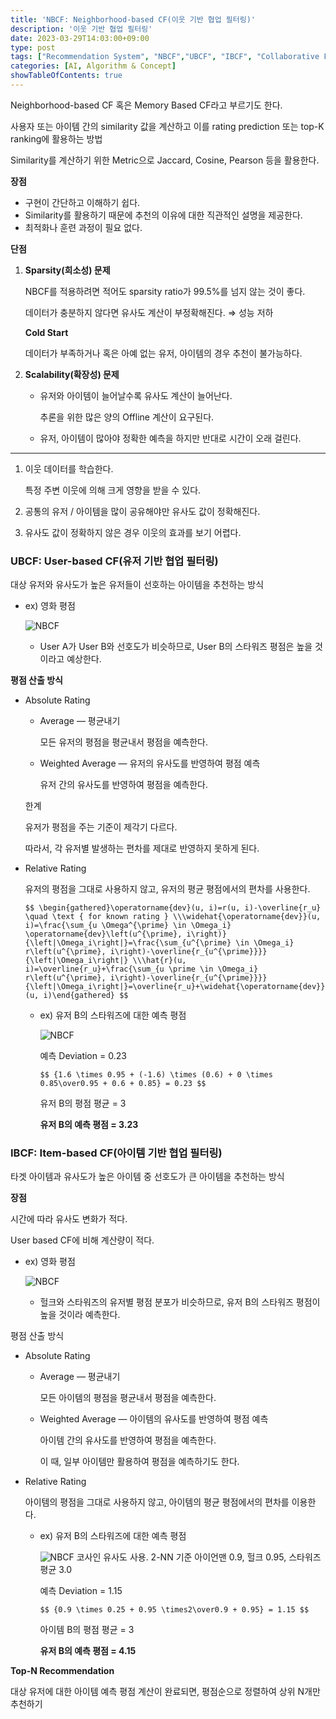 ```yaml
---
title: 'NBCF: Neighborhood-based CF(이웃 기반 협업 필터링)'
description: '이웃 기반 협업 필터링'
date: 2023-03-29T14:03:00+09:00
type: post
tags: ["Recommendation System", "NBCF","UBCF", "IBCF", "Collaborative Filtering"]
categories: [AI, Algorithm & Concept]
showTableOfContents: true
---
```


Neighborhood-based CF 혹은 Memory Based CF라고 부르기도 한다.

사용자 또는 아이템 간의 similarity 값을 계산하고 이를 rating prediction 또는 top-K ranking에 활용하는 방법

Similarity를 계산하기 위한 Metric으로 Jaccard, Cosine, Pearson 등을 활용한다.

**장점**

- 구현이 간단하고 이해하기 쉽다.
- Similarity를 활용하기 때문에 추천의 이유에 대한 직관적인 설명을 제공한다.
- 최적화나 훈련 과정이 필요 없다.

**단점**

1. **Sparsity(희소성) 문제**
    
    NBCF를 적용하려면 적어도 sparsity ratio가 99.5%를 넘지 않는 것이 좋다.
    
    데이터가 충분하지 않다면 유사도 계산이 부정확해진다. ⇒ 성능 저하
    
    **Cold Start**
    
    데이터가 부족하거나 혹은 아예 없는 유저, 아이템의 경우 추천이 불가능하다.
    
2. **Scalability(확장성) 문제**
    - 유저와 아이템이 늘어날수록 유사도 계산이 늘어난다.
        
        추론을 위한 많은 양의 Offline 계산이 요구된다.
        
    - 유저, 아이템이 많아야 정확한 예측을 하지만 반대로 시간이 오래 걸린다.

---

1. 이웃 데이터를 학습한다.
    
    특정 주변 이웃에 의해 크게 영향을 받을 수 있다.
    
2. 공통의 유저 / 아이템을 많이 공유해야만 유사도 값이 정확해진다.
3. 유사도 값이 정확하지 않은 경우 이웃의 효과를 보기 어렵다.

### UBCF: User-based CF(유저 기반 협업 필터링)

대상 유저와 유사도가 높은 유저들이 선호하는 아이템을 추천하는 방식

- ex) 영화 평점
    
    ![NBCF](/imgs/NBCF1.png)
    
    - User A가 User B와 선호도가 비슷하므로, User B의 스타워즈 평점은 높을 것이라고 예상한다.

**평점 산출 방식**

- Absolute Rating
    - Average — 평균내기
        
        모든 유저의 평점을 평균내서 평점을 예측한다.
        
    - Weighted Average — 유저의 유사도를 반영하여 평점 예측
        
        유저 간의 유사도를 반영하여 평점을 예측한다.
        
    
    한계
    
    유저가 평점을 주는 기준이 제각기 다르다.
    
    따라서, 각 유저별 발생하는 편차를 제대로 반영하지 못하게 된다.
    
- Relative Rating
    
    유저의 평점을 그대로 사용하지 않고, 유저의 평균 평점에서의 편차를 사용한다.
    
    `$$
    \begin{gathered}\operatorname{dev}(u, i)=r(u, i)-\overline{r_u} \quad \text { for known rating } \\\widehat{\operatorname{dev}}(u, i)=\frac{\sum_{u \Omega^{\prime} \in \Omega_i} \operatorname{dev}\left(u^{\prime}, i\right)}{\left|\Omega_i\right|}=\frac{\sum_{u^{\prime} \in \Omega_i} r\left(u^{\prime}, i\right)-\overline{r_{u^{\prime}}}}{\left|\Omega_i\right|} \\\hat{r}(u, i)=\overline{r_u}+\frac{\sum_{u \prime \in \Omega_i} r\left(u^{\prime}, i\right)-\overline{r_{u^{\prime}}}}{\left|\Omega_i\right|}=\overline{r_u}+\widehat{\operatorname{dev}}(u, i)\end{gathered}
    $$`
    
    - ex) 유저 B의 스타워즈에 대한 예측 평점
        
        ![NBCF](/imgs/NBCF2.png)
        
        예측 Deviation = 0.23
        
        `$$
        {1.6 \times 0.95 + (-1.6) \times (0.6) + 0 \times 0.85\over0.95 + 0.6 + 0.85} = 0.23
        $$`
        
        유저 B의 평점 평균 = 3
        
        **유저 B의 예측 평점 = 3.23**
        

### IBCF: Item-based CF(아이템 기반 협업 필터링)

타겟 아이템과 유사도가 높은 아이템 중 선호도가 큰 아이템을 추천하는 방식

**장점**

시간에 따라 유사도 변화가 적다.

User based CF에 비해 계산량이 적다.

- ex) 영화 평점
    
    ![NBCF](/imgs/NBCF3.png)
    
    - 헐크와 스타워즈의 유저별 평점 분포가 비슷하므로, 유저 B의 스타워즈 평점이 높을 것이라 예측한다.

평점 산출 방식

- Absolute Rating
    - Average — 평균내기
        
        모든 아이템의 평점을 평균내서 평점을 예측한다.
        
    - Weighted Average — 아이템의 유사도를 반영하여 평점 예측
        
        아이템 간의 유사도를 반영하여 평점을 예측한다.
        
        이 때, 일부 아이템만 활용하여 평점을 예측하기도 한다.
        
- Relative Rating
    
    아이템의 평점을 그대로 사용하지 않고, 아이템의 평균 평점에서의 편차를 이용한다.
    
    - ex) 유저 B의 스타워즈에 대한 예측 평점
        
        ![NBCF](/imgs/NBCF4.png)
        코사인 유사도 사용. 2-NN 기준 아이언맨 0.9, 헐크 0.95, 스타워즈 평균 3.0

        
        예측 Deviation = 1.15
        
        `$$
        {0.9 \times 0.25 + 0.95 \times2\over0.9 + 0.95} = 1.15
        $$`
        
        아이템 B의 평점 평균 = 3
        
        **유저 B의 예측 평점 = 4.15**
        

**Top-N Recommendation**

대상 유저에 대한 아이템 예측 평점 계산이 완료되면, 평점순으로 정렬하여 상위 N개만 추천하기